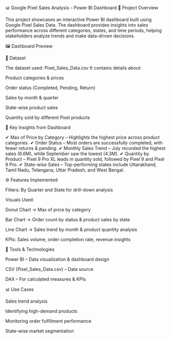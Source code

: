 📊 Google Pixel Sales Analysis – Power BI Dashboard
📌 Project Overview

This project showcases an interactive Power BI dashboard built using Google Pixel Sales Data.
The dashboard provides insights into sales performance across different categories, states, and time periods, helping stakeholders analyze trends and make data-driven decisions.

🖼️ Dashboard Preview

📂 Dataset

The dataset used: Pixel_Sales_Data.csv
It contains details about:

Product categories & prices

Order status (Completed, Pending, Return)

Sales by month & quarter

State-wise product sales

Quantity sold by different Pixel products

🔑 Key Insights from Dashboard

✔ Max of Price by Category – Highlights the highest price across product categories.
✔ Order Status – Most orders are successfully completed, with fewer returns & pending.
✔ Monthly Sales Trend – July recorded the highest sales (6.6M), while September saw the lowest (4.3M).
✔ Quantity by Product – Pixel 9 Pro XL leads in quantity sold, followed by Pixel 9 and Pixel 9 Pro.
✔ State-wise Sales – Top-performing states include Uttarakhand, Tamil Nadu, Telangana, Uttar Pradesh, and West Bengal.

⚙️ Features Implemented

Filters: By Quarter and State for drill-down analysis

Visuals Used:

Donut Chart → Max of price by category

Bar Chart → Order count by status & product sales by state

Line Chart → Sales trend by month & product quantity analysis

KPIs: Sales volume, order completion rate, revenue insights

🚀 Tools & Technologies

Power BI – Data visualization & dashboard design

CSV (Pixel_Sales_Data.csv) – Data source

DAX – For calculated measures & KPIs

📊 Use Cases

Sales trend analysis

Identifying high-demand products

Monitoring order fulfillment performance

State-wise market segmentation

